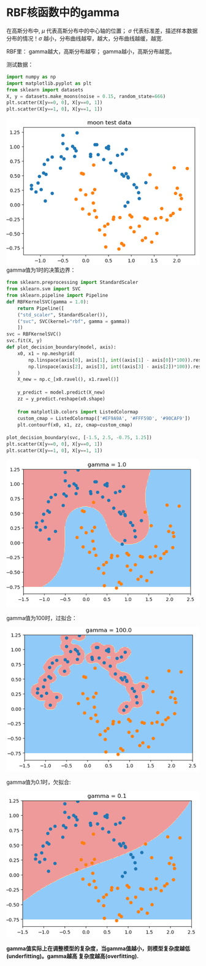 # RBF核函数中的gamma
在高斯分布中,
$\mu$ 代表高斯分布中的中心轴的位置；
$\sigma$ 代表标准差，描述样本数据分布的情况！$\sigma$ 越小，分布曲线越窄，越大，分布曲线越缓，越宽. 

RBF里：
gamma越大，高斯分布越窄；
gamma越小，高斯分布越宽。

测试数据：
```python
import numpy as np
import matplotlib.pyplot as plt
from sklearn import datasets
X, y = datasets.make_moons(noise = 0.15, random_state=666)
plt.scatter(X[y==0, 0], X[y==0, 1])
plt.scatter(X[y==1, 0], X[y==1, 1])
```
![](images/11-8-testdata.png)
gamma值为1时的决策边界：

```python
from sklearn.preprocessing import StandardScaler
from sklearn.svm import SVC
from sklearn.pipeline import Pipeline
def RBFKernelSVC(gamma = 1.0):
    return Pipeline([
    ("std_scaler", StandardScaler()),
    ("svc", SVC(kernel="rbf", gamma = gamma))
    ])
svc = RBFKernelSVC()
svc.fit(X, y)
def plot_decision_boundary(model, axis):
    x0, x1 = np.meshgrid(
        np.linspace(axis[0], axis[1], int((axis[1] - axis[0])*100)).reshape(-1, 1), 
        np.linspace(axis[2], axis[3], int((axis[3] - axis[2])*100)).reshape(-1, 1)
    )
    X_new = np.c_[x0.ravel(), x1.ravel()]

    y_predict = model.predict(X_new)
    zz = y_predict.reshape(x0.shape)

    from matplotlib.colors import ListedColormap
    custom_cmap = ListedColormap(['#EF9A9A', '#FFF59D', '#90CAF9'])
    plt.contourf(x0, x1, zz, cmap=custom_cmap)

plot_decision_boundary(svc, [-1.5, 2.5, -0.75, 1.25])
plt.scatter(X[y==0, 0], X[y==0, 1])
plt.scatter(X[y==1, 0], X[y==1, 1])
```
![](images/11-8-gamma-1.png)

gamma值为100时，过拟合：

![](images/11-8-gamma-100.png)

gamma值为0.1时，欠拟合:

![](images/11-8-gamma-01.png)


**gamma值实际上在调整模型的复杂度，当gamma值越小，则模型复杂度越低(underfitting)。gamma越高 复杂度越高(overfitting).**
